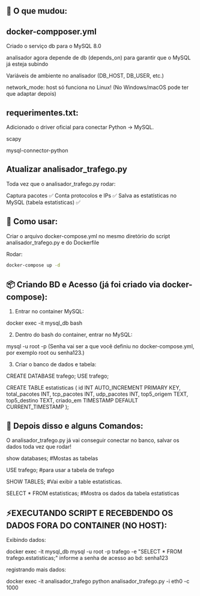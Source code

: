 ## 🧠 O que mudou:

## docker-compposer.yml
Criado o serviço db para o MySQL 8.0

analisador agora depende de db (depends_on) para garantir que o MySQL já esteja subindo

Variáveis de ambiente no analisador (DB_HOST, DB_USER, etc.)

network_mode: host só funciona no Linux! (No Windows/macOS pode ter que adaptar depois)


## requerimentes.txt:

Adicionado o driver oficial para conectar Python → MySQL.

scapy

mysql-connector-python


## Atualizar analisador_trafego.py

Toda vez que o analisador_trafego.py rodar:

Captura pacotes ✅
Conta protocolos e IPs ✅
Salva as estatísticas no MySQL (tabela estatisticas) ✅

##  📢 Como usar:
Criar o arquivo docker-compose.yml no mesmo diretório do script analisador_trafego.py e do Dockerfile

Rodar:

```bash
docker-compose up -d
```

## 📦 Criando BD e Acesso (já foi criado via docker-compose):
1. Entrar no container MySQL:

docker exec -it mysql_db bash

2. Dentro do bash do container, entrar no MySQL:

mysql -u root -p
(Senha vai ser a que você definiu no docker-compose.yml, por exemplo root ou senha123.)

3. Criar o banco de dados e tabela:

CREATE DATABASE trafego;
USE trafego;

CREATE TABLE estatisticas (
    id INT AUTO_INCREMENT PRIMARY KEY,
    total_pacotes INT,
    tcp_pacotes INT,
    udp_pacotes INT,
    top5_origem TEXT,
    top5_destino TEXT,
    criado_em TIMESTAMP DEFAULT CURRENT_TIMESTAMP
);

## 🚀 Depois disso e alguns Comandos:

O analisador_trafego.py já vai conseguir conectar no banco, salvar os dados toda vez que rodar!

show databases; #Mostas as tabelas

USE trafego; #para usar a tabela de trafego

SHOW TABLES; #Vai exibir a table estatisticas.

SELECT * FROM estatisticas; #Mostra os dados da tabela estatisticas

## ⚡EXECUTANDO SCRIPT E RECEBDENDO OS DADOS FORA DO CONTAINER (NO HOST):

Exibindo dados:

docker exec -it mysql_db mysql -u root -p trafego -e "SELECT * FROM trafego.estatisticas;"
informe a senha de acesso ao bd: senha123

registrando mais dados:

docker exec -it analisador_trafego python analisador_trafego.py -i eth0 -c 1000

